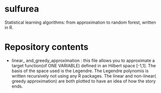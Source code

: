 # sulfurea
Statistical learning algorithms: from approximation to random forest, written in R.

# Repository contents

* linear_ and_greedy_approximation : this file allows you to approximate a target function(of ONE VARIABLE) defined in an Hilbert space [-1,1]. The basis of the space used is the Legendre. The Legendre polynomis is written recursively not using any R packages. The linear and non-linear( greedy approximation) are both plotted to have an idea of how the story ends.
